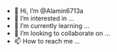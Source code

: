- 👋 Hi, I’m @Alamin6713a
- 👀 I’m interested in ...
- 🌱 I’m currently learning ...
- 💞️ I’m looking to collaborate on ...
- 📫 How to reach me ...

<!---
Alamin6713a/Alamin6713a is a ✨ special ✨ repository because its `README.md` (this file) appears on your GitHub profile.
You can click the Preview link to take a look at your changes.
--->
